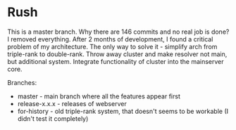 # Rush

This is a master branch. Why there are 146 commits and no real job is done? I removed everything. After 2 months of development, I found a critical problem of my architecture. The only way to solve it - simplify arch from triple-rank to double-rank. Throw away cluster and make resolver not main, but additional system. Integrate functionality of cluster into the mainserver core. 

Branches:
  - master - main branch where all the features appear first
  - release-x.x.x - releases of webserver
  - for-history - old triple-rank system, that doesn't seems to be workable (I didn't test it completely)
